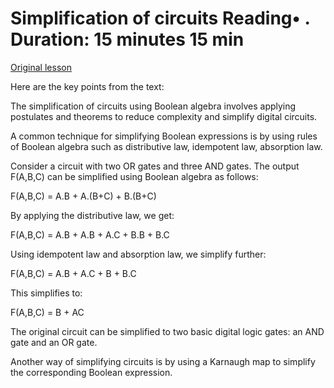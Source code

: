 # Simplification of circuits Reading• . Duration: 15 minutes 15 min

[Original lesson](https://www.coursera.org/learn/uol-discrete-mathematics/supplement/z6jzo/simplification-of-circuits)

Here are the key points from the text:

The simplification of circuits using Boolean algebra involves applying postulates and theorems to reduce complexity and simplify digital circuits.

A common technique for simplifying Boolean expressions is by using rules of Boolean algebra such as distributive law, idempotent law, absorption law.

Consider a circuit with two OR gates and three AND gates. The output F(A,B,C) can be simplified using Boolean algebra as follows:

F(A,B,C) = A.B + A.(B+C) + B.(B+C)

By applying the distributive law, we get:

F(A,B,C) = A.B + A.B + A.C + B.B + B.C

Using idempotent law and absorption law, we simplify further:

F(A,B,C) = A.B + A.C + B + B.C

This simplifies to:

F(A,B,C) = B + AC

The original circuit can be simplified to two basic digital logic gates: an AND gate and an OR gate.

Another way of simplifying circuits is by using a Karnaugh map to simplify the corresponding Boolean expression.

